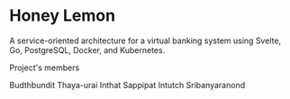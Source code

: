 #  Honey Lemon
A service-oriented architecture for a virtual banking system using Svelte, Go, PostgreSQL, Docker, and Kubernetes.

Project's members

Budthbundit Thaya-urai
Inthat Sappipat
Intutch Sribanyaranond
